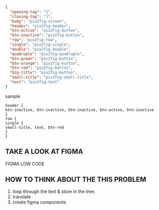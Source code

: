 

```json
{
  "opening-tag": "{",
  "closing-tag": "}",
  "body": "pix2fig-screen",
  "header": "pix2fig-header",
  "btn-active": "pix2fig-button",
  "btn-inactive": "pix2fig-button",
  "row": "pix2fig-row",
  "single": "pix2fig-single",
  "double": "pix2fig-double",
  "quadruple": "pix2fig-quadruple",
  "btn-green": "pix2fig-button",
  "btn-orange": "pix2fig-button",
  "btn-red": "pix2fig-button",
  "big-title": "pix2fig-button",
  "small-title": "pix2fig-small-title",
  "text": "pix2fig-text"
}

```

sample
```
header {
btn-inactive, btn-inactive, btn-inactive, btn-active, btn-inactive
}
row {
single {
small-title, text, btn-red
}
}

```


## TAKE A LOOK AT FIGMA 
FIGMA LOW CODE


## HOW TO THINK ABOUT THE THIS PROBLEM

1. loop through the text & store in the tree.
2. translate
3. create figma components


<!-- text token -->